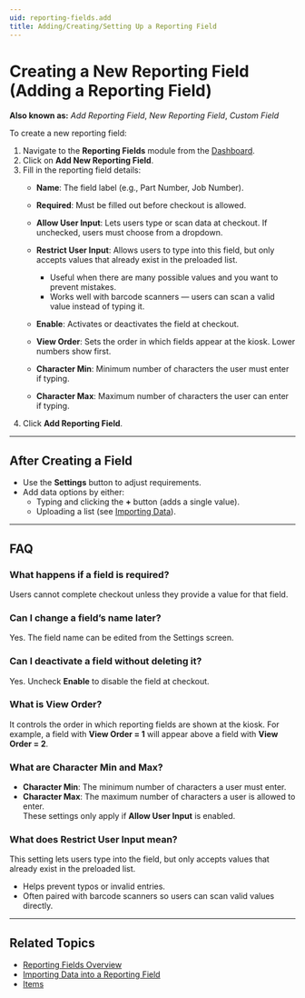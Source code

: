 ```yaml
---
uid: reporting-fields.add
title: Adding/Creating/Setting Up a Reporting Field
---
```


# Creating a New Reporting Field (Adding a Reporting Field)

**Also known as:** *Add Reporting Field*, *New Reporting Field*, *Custom Field*

To create a new reporting field:

1. Navigate to the **Reporting Fields** module from the [Dashboard](xref:dashboard).  
2. Click on **Add New Reporting Field**.  
3. Fill in the reporting field details:  
   - **Name**: The field label (e.g., Part Number, Job Number).  
   - **Required**: Must be filled out before checkout is allowed.  
   - **Allow User Input**: Lets users type or scan data at checkout. If unchecked, users must choose from a dropdown.  
   - **Restrict User Input**: Allows users to type into this field, but only accepts values that already exist in the preloaded list.  
     - Useful when there are many possible values and you want to prevent mistakes.  
     - Works well with barcode scanners — users can scan a valid value instead of typing it.

   - **Enable**: Activates or deactivates the field at checkout.  
   - **View Order**: Sets the order in which fields appear at the kiosk. Lower numbers show first.  
   - **Character Min**: Minimum number of characters the user must enter if typing.  
   - **Character Max**: Maximum number of characters the user can enter if typing.  
4. Click **Add Reporting Field**.  

---

## After Creating a Field

- Use the **Settings** button to adjust requirements.  
- Add data options by either:  
  - Typing and clicking the **+** button (adds a single value).  
  - Uploading a list (see [Importing Data](xref:reporting-fields.import)).  

---

## FAQ

### What happens if a field is required?
Users cannot complete checkout unless they provide a value for that field.

### Can I change a field’s name later?
Yes. The field name can be edited from the Settings screen.

### Can I deactivate a field without deleting it?
Yes. Uncheck **Enable** to disable the field at checkout.

### What is View Order?
It controls the order in which reporting fields are shown at the kiosk. For example, a field with **View Order = 1** will appear above a field with **View Order = 2**.

### What are Character Min and Max?
- **Character Min**: The minimum number of characters a user must enter.  
- **Character Max**: The maximum number of characters a user is allowed to enter.  
These settings only apply if **Allow User Input** is enabled.

### What does Restrict User Input mean?
This setting lets users type into the field, but only accepts values that already exist in the preloaded list.  
- Helps prevent typos or invalid entries.  
- Often paired with barcode scanners so users can scan valid values directly.


---

## Related Topics
- [Reporting Fields Overview](xref:reporting-fields)  
- [Importing Data into a Reporting Field](xref:reporting-fields.import)  
- [Items](xref:items)
